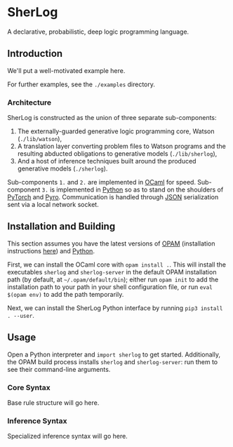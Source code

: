 # SherLog

A declarative, probabilistic, deep logic programming language.

## Introduction

We'll put a well-motivated example here.

For further examples, see the `./examples` directory.

### Architecture

SherLog is constructed as the union of three separate sub-components:

1. The externally-guarded generative logic programming core, Watson (`./lib/watson`),
2. A translation layer converting problem files to Watson programs and the resulting abducted obligations to generative models (`./lib/sherlog`),
3. And a host of inference techniques built around the produced generative models (`./sherlog`).

Sub-components `1.` and `2.` are implemented in [OCaml](https://ocamlverse.github.io) for speed. Sub-component `3.` is implemented in [Python](https://www.python.org) so as to stand on the shoulders of [PyTorch](https://pytorch.org) and [Pyro](https://pyro.ai). Communication is handled through [JSON](https://www.json.org/json-en.html) serialization sent via a local network socket.

## Installation and Building

This section assumes you have the latest versions of [OPAM](https://opam.ocaml.org) (installation instructions [here](https://opam.ocaml.org/doc/Install.html)) and [Python](https://www.python.org).

First, we can install the OCaml core with `opam install .`. This will install the executables `sherlog` and `sherlog-server` in the default OPAM installation path (by default, at `~/.opam/default/bin`); either run `opam init` to add the installation path to your path in your shell configuration file, or run `eval $(opam env)` to add the path temporarily.

Next, we can install the SherLog Python interface by running `pip3 install . --user`.

## Usage

Open a Python interpreter and `import sherlog` to get started. Additionally, the OPAM build process installs `sherlog` and `sherlog-server`: run them to see their command-line arguments.

### Core Syntax

Base rule structure will go here.

### Inference Syntax

Specialized inference syntax will go here.